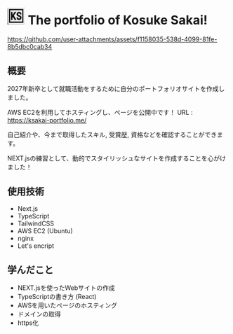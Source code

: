 # <img src="/image-1.png" width=40/> The portfolio of Kosuke Sakai! 


https://github.com/user-attachments/assets/f1158035-538d-4099-81fe-8b5dbc0cab34


## 概要
2027年新卒として就職活動をするために自分のポートフォリオサイトを作成しました。

AWS EC2を利用してホスティングし、ページを公開中です！ URL : https://ksakai-portfolio.me/

自己紹介や、今まで取得したスキル, 受賞歴, 資格などを確認することができます。

NEXT.jsの練習として、動的でスタイリッシュなサイトを作成することを心がけました！

## 使用技術
- Next.js
- TypeScript
- TailwindCSS
- AWS EC2 (Ubuntu)
- nginx
- Let's encript

## 学んだこと
- NEXT.jsを使ったWebサイトの作成
- TypeScriptの書き方 (React)
- AWSを用いたページのホスティング
- ドメインの取得
- https化





